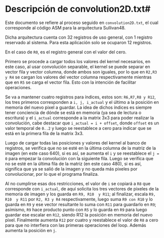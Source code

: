 # Descripción de convolution2D.txt#

Este documento se refiere al proceso seguido en `convolution2D.txt`, el cual corresponde al código ASM para la arquitectura Sullivan48.

Dicha arquitectura cuenta con 32 registros de uso general, con 1 registro reservado al sistema. Para esta aplicación solo se ocuparon 12 registros.

En el caso de `R0`, es el registro general con el valor del cero.

Primero se procede a cargar todos los valores del kernel necesarios, en este caso, al usar convolución separable, el kernel se puede separar en vector fila y vector columna, donde ambos son iguales, por lo que en `R2,R3 y R4` se cargan los valores del vector columna respectivamente mientras que en `R5` se carga el vector fila. Esto con la intención de facilitar operaciones.

Se va a mantener cuatro registros para índices, estos son: `R6,R7,R8 y R12`, los tres primeros corresponden a `i, j, i_actual` y el último a la posición en memoria del nuevo pixel a guardar. La idea de dichos índices es siempre tener conciencia de dónde se está en memoria (ya sea de lectura o escritura) y el `i_actual` corresponde a la matrix 3x3 para poder realizar la convolución, cabe destacar que `i_actual = i + offset`, donde `offset` es un valor temporal de `0..2` y luego se reestablece a cero para indicar que se está en la primera fila de la matrix 3x3.

Luego de cargar todas las posiciones y valores del kernel al banco de registros, se verifica que no se esté en la última columna de la matriz de la imagen (en este caso 640), si es así, se aumenta el `i` y se reestablece el `j = 0` para empezar la convolución con la siguiente fila. Luego se verifica que no se esté en la última fila de la matriz (en este caso 480), si es así, significa que ya se salió de la imagen y no queda más pixeles por convolucionar, por lo que el programa finaliza.

Al no cumplirse esas dos restricciones, el valor de `i` se copiará a `R8` que corresponde con `i_actual`, de aquí solicita los tres vectores de pixeles de la memoria de imagen y los guarda en `R9, R10  y R11`; al finalizar, escala `R9, R10  y R11` por `R2, R3 y R4` respectivamente, luego suma `R9 con R10` y lo guarda en `R9` y ese vector resultante lo suma con `R11` para guardarlo en `R9`; asímismo, `R9` hace producto punto con `R5` y lo guarda en `R9` para luego guardar ese escalar en `R12`, siendo R12 la posición en memoria del nuevo pixel. Finalmente aumenta `R12` por cuatro y reestablece el valor de `R8` a cero para que no interfiera con las primeras operaciones del loop. Además aumenta la posición en `j`. 